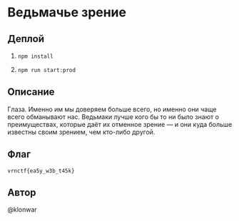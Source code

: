 # Ведьмачье зрение

## Деплой

1. `npm install`

2. `npm run start:prod`

## Описание

Глаза. Именно им мы доверяем больше всего, но именно они чаще всего обманывают нас. Ведьмаки лучше кого бы то ни было знают о преимуществах, которые даёт их отменное зрение — и они куда больше известны своим зрением, чем кто-либо другой.

## Флаг
`vrnctf{ea5y_w3b_t45k}`

## Автор
@klonwar
